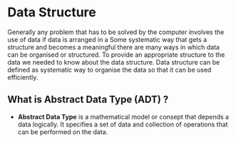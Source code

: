  # **Data Structure**
Generally any problem that has to be solved by the computer involves the use of data if data is arranged in a Some systematic way that gets a structure and becomes a meaningful there are many ways in which data can be organised or structured. To provide an appropriate structure to the data we needed to know about the data structure. Data structure can be defined as systematic way to organise the data so that it can be used efficiently.
## What is Abstract Data Type (ADT) ?
- **Abstract Data Type** is a mathematical model or consept that depends a data logically. It specifies a set of data and collection of operations that can be performed on the data.
